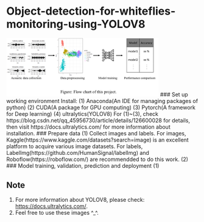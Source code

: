 # Object-detection-for-whiteflies-monitoring-using-YOLOV8
<img src="https://github.com/TK-CamBaz/Acoustic-classification/blob/main/flowchart.png" width="400">
### Set up working environment
Install:  
(1) Anaconda(An IDE for managing packages of python)  
(2) CUDA(A package for GPU computing)  
(3) Pytorch(A framework for Deep learning)  
(4) ultralytics(YOLOV8)  
For (1)~(3), check https://blog.csdn.net/qq_45956730/article/details/126600028 for details, then visit https://docs.ultralytics.com/ for more information about installation.
### Prepare data
(1) Collect images and labels. For images, Kaggle(https://www.kaggle.com/datasets?search=image) is an excellent platform to acquire various image datasets. For labels, LabelImg(https://github.com/HumanSignal/labelImg) and Roboflow(https://roboflow.com/) are recommendded to do this work.  
(2) 
### Model training, validation, prediction and deployment
(1) 

## Note
1. For more information about YOLOV8, please check: https://docs.ultralytics.com/.
2. Feel free to use these images ^_^.
